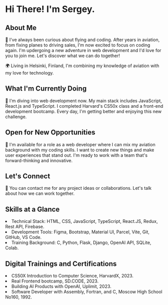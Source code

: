 # Hi There! I'm Sergey.

## About Me

🚀 I've always been curious about flying and coding. After years in aviation, from fixing planes to driving sales, I'm now excited to focus on coding again. I'm updergoing a new adventure in web development and I'd love for you to join me. Let's discover what we can do together!

🌍 Living in Helsinki, Finland, I'm combining my knowledge of aviation with my love for technology.

## What I'm Currently Doing

🌱 I'm diving into web development now. My main stack includes JavaScript, React.js and TypeScript. I completed Harvard's CS50x class and a front-end development bootcamp. Every day, I'm getting better and enjoying this new challenge.

## Open for New Opportunities

🚀 I'm available for a role as a web developer where I can mix my aviation background with my coding skills. I want to create new things and make user experiences that stand out. I'm ready to work with a team that's forward-thinking and innovative.

## Let's Connect

📧 You can contact me for any project ideas or collaborations. Let's talk about how we can work together.

## Skills at a Glance

<li>Technical Stack: HTML, CSS, JavaScript, TypeScript, React.JS, Redux, Rest API, Firebase.</li>

<li>Development Tools: Figma, Bootstrap, Material UI, Parcel, Vite, Git, GitHub, VS Code.</li>

<li>Training Background: C, Python, Flask, Django, OpenAI API, SQLite, Colab.</li>

## Digital Trainings and Certifications

<li>CS50X Introduction to Computer Science, HarvardX, 2023. </li> 
<li>Real Frontend bootcamp, SD.CODE, 2023. </li>
<li>Building AI Products with OpenAI, Uplimit, 2023. </li>
<li>Software Developer with Assembly, Fortran, and C, Moscow High School No160, 1992. </li>
